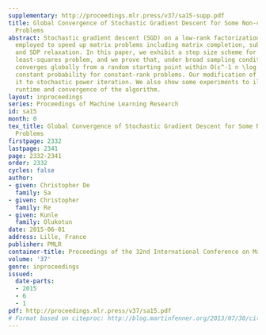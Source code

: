 ```yaml
---
supplementary: http://proceedings.mlr.press/v37/sa15-supp.pdf
title: Global Convergence of Stochastic Gradient Descent for Some Non-convex Matrix
  Problems
abstract: Stochastic gradient descent (SGD) on a low-rank factorization is commonly
  employed to speed up matrix problems including matrix completion, subspace tracking,
  and SDP relaxation. In this paper, we exhibit a step size scheme for SGD on a low-rank
  least-squares problem, and we prove that, under broad sampling conditions, our method
  converges globally from a random starting point within O(ε^-1 n \log n) steps with
  constant probability for constant-rank problems. Our modification of SGD relates
  it to stochastic power iteration. We also show some experiments to illustrate the
  runtime and convergence of the algorithm.
layout: inproceedings
series: Proceedings of Machine Learning Research
id: sa15
month: 0
tex_title: Global Convergence of Stochastic Gradient Descent for Some Non-convex Matrix
  Problems
firstpage: 2332
lastpage: 2341
page: 2332-2341
order: 2332
cycles: false
author:
- given: Christopher De
  family: Sa
- given: Christopher
  family: Re
- given: Kunle
  family: Olukotun
date: 2015-06-01
address: Lille, France
publisher: PMLR
container-title: Proceedings of the 32nd International Conference on Machine Learning
volume: '37'
genre: inproceedings
issued:
  date-parts:
  - 2015
  - 6
  - 1
pdf: http://proceedings.mlr.press/v37/sa15.pdf
# Format based on citeproc: http://blog.martinfenner.org/2013/07/30/citeproc-yaml-for-bibliographies/
---
```

